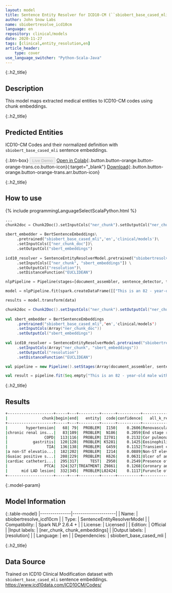 ```yaml
---
layout: model
title: Sentence Entity Resolver for ICD10-CM (``sbiobert_base_cased_mli`` embeddings)
author: John Snow Labs
name: sbiobertresolve_icd10cm
language: en
repository: clinical/models
date: 2020-11-27
tags: [clinical,entity_resolution,en]
article_header:
    type: cover
use_language_switcher: "Python-Scala-Java"
---
```


{:.h2_title}
## Description
This model maps extracted medical entities to ICD10-CM codes using chunk embeddings.

{:.h2_title}
## Predicted Entities 
ICD10-CM Codes and their normalized definition with ``sbiobert_base_cased_mli`` sentence embeddings.

{:.btn-box}
<button class="button button-orange" disabled>Live Demo</button>
[Open in Colab](https://colab.research.google.com/github/JohnSnowLabs/spark-nlp-workshop/blob/master/tutorials/Certification_Trainings/Healthcare/3.Clinical_Entity_Resolvers.ipynb){:.button.button-orange.button-orange-trans.co.button-icon}{:target="_blank"}
[Download](https://s3.amazonaws.com/auxdata.johnsnowlabs.com/clinical/models/sbiobertresolve_icd10cm_en_2.6.4_2.4_1606235759310.zip){:.button.button-orange.button-orange-trans.arr.button-icon}

{:.h2_title}
## How to use 
<div class="tabs-box" markdown="1">

{% include programmingLanguageSelectScalaPython.html %}

```python
...
chunk2doc = Chunk2Doc().setInputCols("ner_chunk").setOutputCol("ner_chunk_doc")
 
sbert_embedder = BertSentenceEmbeddings\
     .pretrained("sbiobert_base_cased_mli",'en','clinical/models')\
     .setInputCols(["ner_chunk_doc"])\
     .setOutputCol("sbert_embeddings")
 
icd10_resolver = SentenceEntityResolverModel.pretrained("sbiobertresolve_icd10cm","en", "clinical/models") \
     .setInputCols(["ner_chunk", "sbert_embeddings"]) \
     .setOutputCol("resolution")\
     .setDistanceFunction("EUCLIDEAN")

nlpPipeline = Pipeline(stages=[document_assembler, sentence_detector, tokenizer, word_embeddings, clinical_ner, ner_converter, chunk2doc, sbert_embedder, icd10_resolver])

model = nlpPipeline.fit(spark.createDataFrame([["This is an 82 - year-old male with a history of prior tobacco use , hypertension , chronic renal insufficiency , COPD , gastritis , and TIA who initially presented to Braintree with a non-ST elevation MI and Guaiac positive stools , transferred to St . Margaret\'s Center for Women & Infants for cardiac catheterization with PTCA to mid LAD lesion complicated by hypotension and bradycardia requiring Atropine , IV fluids and transient dopamine possibly secondary to vagal reaction , subsequently transferred to CCU for close monitoring , hemodynamically stable at the time of admission to the CCU ."]]).toDF("text"))

results = model.transform(data)

```
```scala
chunk2doc = Chunk2Doc().setInputCols("ner_chunk").setOutputCol("ner_chunk_doc")
 
val sbert_embedder = BertSentenceEmbeddings
     .pretrained("sbiobert_base_cased_mli",'en','clinical/models')
     .setInputCols(Array("ner_chunk_doc"))
     .setOutputCol("sbert_embeddings")
 
val icd10_resolver = SentenceEntityResolverModel.pretrained("sbiobertresolve_icd10cm","en", "clinical/models")
     .setInputCols(Array("ner_chunk", "sbert_embeddings"))
     .setOutputCol("resolution")
     .setDistanceFunction("EUCLIDEAN")

val pipeline = new Pipeline().setStages(Array(document_assembler, sentence_detector, tokenizer, word_embeddings, clinical_ner, ner_converter, chunk2doc, sbert_embedder, icd10_resolver))

val result = pipeline.fit(Seq.empty["This is an 82 - year-old male with a history of prior tobacco use , hypertension , chronic renal insufficiency , COPD , gastritis , and TIA who initially presented to Braintree with a non-ST elevation MI and Guaiac positive stools , transferred to St . Margaret\'s Center for Women & Infants for cardiac catheterization with PTCA to mid LAD lesion complicated by hypotension and bradycardia requiring Atropine , IV fluids and transient dopamine possibly secondary to vagal reaction , subsequently transferred to CCU for close monitoring , hemodynamically stable at the time of admission to the CCU ."].toDS.toDF("text")).transform(data)
```

{:.h2_title}
## Results

```bash
+--------------------+-----+---+---------+------+----------+--------------------+--------------------+
|               chunk|begin|end|   entity|  code|confidence|   all_k_resolutions|         all_k_codes|
+--------------------+-----+---+---------+------+----------+--------------------+--------------------+
|        hypertension|   68| 79|  PROBLEM|  I150|    0.2606|Renovascular hype...|I150:::K766:::I10...|
|chronic renal ins...|   83|109|  PROBLEM|  N186|    0.2059|End stage renal d...|N186:::D631:::P96...|
|                COPD|  113|116|  PROBLEM| I2781|    0.2132|Cor pulmonale (ch...|I2781:::J449:::J4...|
|           gastritis|  120|128|  PROBLEM| K5281|    0.1425|Eosinophilic gast...|K5281:::K140:::K9...|
|                 TIA|  136|138|  PROBLEM|  G459|    0.1152|Transient cerebra...|G459:::I639:::T79...|
|a non-ST elevatio...|  182|202|  PROBLEM|  I214|    0.0889|Non-ST elevation ...|I214:::I256:::M62...|
|Guaiac positive s...|  208|229|  PROBLEM|  K626|    0.0631|Ulcer of anus and...|K626:::K380:::R15...|
|cardiac catheteri...|  295|317|     TEST|  Z950|    0.2549|Presence of cardi...|Z950:::Z95811:::I...|
|                PTCA|  324|327|TREATMENT| Z9861|    0.1268|Coronary angiopla...|Z9861:::Z9862:::I...|
|      mid LAD lesion|  332|345|  PROBLEM|L02424|    0.1117|Furuncle of left ...|L02424:::Q202:::L...|
+--------------------+-----+---+---------+------+----------+--------------------+--------------------+
```

{:.model-param}
## Model Information

{:.table-model}
|---------------|---------------------|
| Name:         | sbiobertresolve_icd10cm        |
| Type:          | SentenceEntityResolverModel     |
| Compatibility: | Spark NLP 2.6.4 +               |
| License:       | Licensed            |
| Edition:       | Official          |
|Input labels:        | [ner_chunk, chunk_embeddings]     |
|Output labels:       | [resolution]                 |
| Language:      | en                  |
| Dependencies: | sbiobert_base_cased_mli |

{:.h2_title}
## Data Source
Trained on ICD10 Clinical Modification dataset with ``sbiobert_base_cased_mli`` sentence embeddings.
https://www.icd10data.com/ICD10CM/Codes/